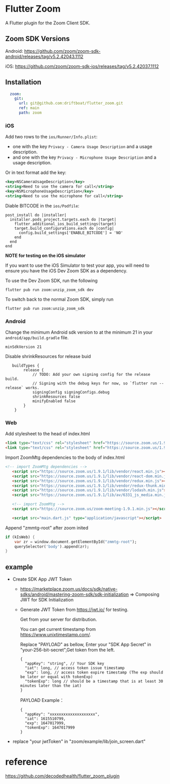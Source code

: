 # Flutter Zoom
A Flutter plugin for the Zoom Client SDK.

## Zoom SDK Versions

Android: https://github.com/zoom/zoom-sdk-android/releases/tag/v5.2.42043.1112
 
iOS: https://github.com/zoom/zoom-sdk-ios/releases/tag/v5.2.42037.1112

## Installation

```yaml
  zoom:
    git:
      url: git@github.com:driftboat/flutter_zoom.git
      ref: main
      path: zoom
```

### iOS

Add two rows to the `ios/Runner/Info.plist`:

- one with the key `Privacy - Camera Usage Description` and a usage description.
- and one with the key `Privacy - Microphone Usage Description` and a usage description.

Or in text format add the key:

```xml
<key>NSCameraUsageDescription</key>
<string>Need to use the camera for call</string>
<key>NSMicrophoneUsageDescription</key>
<string>Need to use the microphone for call</string>
```


Diable BITCODE in the `ios/Podfile`:

```
post_install do |installer|
  installer.pods_project.targets.each do |target|
    flutter_additional_ios_build_settings(target)
    target.build_configurations.each do |config|
      config.build_settings['ENABLE_BITCODE'] = 'NO'
    end
  end
end
```

**NOTE for testing on the iOS simulator**

If you want to use the iOS Simulator to test your app, you will need to ensure you have the iOS Dev Zoom SDK as a dependency. 

To use the Dev Zoom SDK, run the following
```shell script
flutter pub run zoom:unzip_zoom_sdk dev
```
    
To switch back to the normal Zoom SDK, simply run

```shell script
flutter pub run zoom:unzip_zoom_sdk
```

### Android

Change the minimum Android sdk version to at the minimum 21 in your `android/app/build.gradle` file.

```
minSdkVersion 21
```

Disable shrinkResources for release buid
```
   buildTypes {
        release {
            // TODO: Add your own signing config for the release build.
            // Signing with the debug keys for now, so `flutter run --release` works.
            signingConfig signingConfigs.debug
            shrinkResources false 
            minifyEnabled false
        }
    }
```

### Web

Add stylesheet to the head of index.html
```html
<link type="text/css" rel="stylesheet" href="https://source.zoom.us/1.9.1/css/bootstrap.css" />
<link type="text/css" rel="stylesheet" href="https://source.zoom.us/1.9.1/css/react-select.css" />
```
Import ZoomMtg dependencies to the body of index.html
```html
<!-- import ZoomMtg dependencies -->
   <script src="https://source.zoom.us/1.9.1/lib/vendor/react.min.js"></script>
   <script src="https://source.zoom.us/1.9.1/lib/vendor/react-dom.min.js"></script>
   <script src="https://source.zoom.us/1.9.1/lib/vendor/redux.min.js"></script>
   <script src="https://source.zoom.us/1.9.1/lib/vendor/redux-thunk.min.js"></script>
   <script src="https://source.zoom.us/1.9.1/lib/vendor/lodash.min.js"></script>
   <script src="https://source.zoom.us/1.9.1/lib/av/6331_js_media.min.js"></script>

   <!-- import ZoomMtg -->
   <script src="https://source.zoom.us/zoom-meeting-1.9.1.min.js"></script>

   <script src="main.dart.js" type="application/javascript"></script>
```
Append "zmmtg-root" after zoom inited 
```dart
if (kIsWeb) {
    var zr = window.document.getElementById("zmmtg-root");
    querySelector('body').append(zr);
}
```

## example
- Create SDK App JWT Token
  - https://marketplace.zoom.us/docs/sdk/native-sdks/android/mastering-zoom-sdk/sdk-initialization => Composing JWT for SDK Initialization
  - Generate JWT Token from https://jwt.io/ for testing. 
  
    Get from your server for distribution. 
    
    You can get current timestamp from https://www.unixtimestamp.com/. 
    
    Replace "PAYLOAD" as bellow, Enter your "SDK App Secret" in "your-256-bit-secret",Get  token from the left. 
    
    ```
    {
      "appKey": "string", // Your SDK key
      "iat": long, // access token issue timestamp
      "exp": long, // access token expire timestamp (The exp should be later or equal with tokenExp)
      "tokenExp": long // should be a timestamp that is at least 30 minutes later than the iat)
    }
    ```
    PAYLOAD Example：  
    ```
    {
      "appKey": "xxxxxxxxxxxxxxxxxxxx", 
      "iat": 1615510799, 
      "exp": 1647017999, 
      "tokenExp": 1647017999 
    }
    ```
-  replace "your jwtToken" in "zoom/example/lib/join_screen.dart"

# reference
https://github.com/decodedhealth/flutter_zoom_plugin
